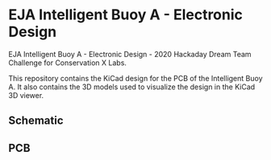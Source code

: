 # EJA Intelligent Buoy A - Electronic Design

EJA Intelligent Buoy A - Electronic Design - 2020 Hackaday Dream Team Challenge for Conservation X Labs.

This repository contains the KiCad design for the PCB of the Intelligent Buoy A. It also contains the 3D models used to visualize the design in the KiCad 3D viewer.

## Schematic ##

## PCB ##
